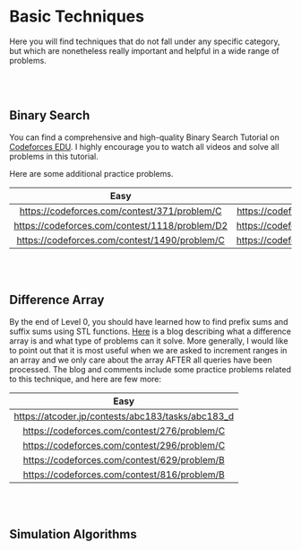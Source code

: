 # Basic Techniques

Here you will find techniques that do not fall under any specific category, but which are nonetheless really important and helpful in a wide range of problems.

<br></br>
## Binary Search

You can find a comprehensive and high-quality Binary Search Tutorial on [Codeforces EDU](https://codeforces.com/edu/course/2). I highly encourage you to watch all videos and solve all problems in this tutorial.

Here are some additional practice problems.

| Easy                                           | Medium                                        | Hard                                          |
|:----------------------------------------------:|:---------------------------------------------:|:---------------------------------------------:|
| https://codeforces.com/contest/371/problem/C   | https://codeforces.com/contest/1119/problem/B | https://codeforces.com/contest/817/problem/C  |
| https://codeforces.com/contest/1118/problem/D2 | https://codeforces.com/contest/1169/problem/C | https://codeforces.com/contest/1251/problem/D |
| https://codeforces.com/contest/1490/problem/C	 | https://codeforces.com/contest/1610/problem/C | https://codeforces.com/contest/1701/problem/C |

<br></br>
## Difference Array

By the end of Level 0, you should have learned how to find prefix sums and suffix sums using STL functions. [Here](https://codeforces.com/blog/entry/78762) is a blog describing what a difference array is and what type of problems can it solve. More generally, I would like to point out that it is most useful when we are asked to increment ranges in an array and we only care about the array AFTER all queries have been processed. The blog and comments include some practice problems related to this technique, and here are few more:

| Easy                                              |
|:-------------------------------------------------:|
| https://atcoder.jp/contests/abc183/tasks/abc183_d |
| https://codeforces.com/contest/276/problem/C      |
| https://codeforces.com/contest/296/problem/C	    |
| https://codeforces.com/contest/629/problem/B      |
| https://codeforces.com/contest/816/problem/B      |

<br></br>
## Simulation Algorithms


